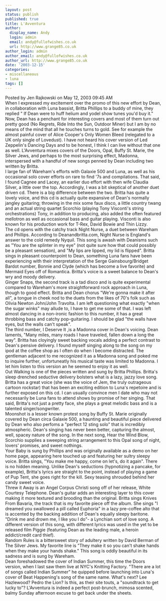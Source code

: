 ```yaml
---
layout: post
status: publish
published: true
title: L'Avventura
author:
  display_name: Andy
  login: admin
  email: andy@fullofwishes.co.uk
  url: http://www.grange85.co.uk
author_login: admin
author_email: andy@fullofwishes.co.uk
author_url: http://www.grange85.co.uk
date: '2003-12-15'
categories:
- miscellaneous
- luna
tags: []
---
```

<p>Posted by Jen Rajkowski on May 12, 2003 09:45 AM <br />When I expressed my excitement over the promo of this new effort by Dean, in collaboration with Luna bassist, Britta Phillips to a buddy of mine, they replied " If Dean were to huff helium and yodel show tunes you'd buy it." Now, Dean has a penchant for interesting covers and most of them turn out pretty good (No Regrets, Ride Into the Sun, Outdoor Miner) but I am by no means of the mind that all he touches turns to gold. See for example the almost painful cover of Alice Cooper's Only Women Bleed (relegated to a UK only single of Lovedust). I have not heard his cover version of Led Zeppelin's Dancing Days and to be honest, I think I can live without that one as well. L'Avventura mixes covers of the Doors, Opal, Buffy St. Marie, the Silver Jews, and perhaps to the most surprising effect, Madonna, interspersed with a handful of new songs penned by Dean including two written by Britta. <br />I large fan of Wareham's efforts with Galaxie 500 and Luna, as well as his occasional solo cover efforts on rare to find '7s and compilations. That said, I found Cagnee and Lacey, an earlier duo effort with then wife Claudia Silver, a little over the top. Accordingly, I was a bit skeptical of another duet driven cd. There is a big difference between the two. Britta has quite a lovely voice, and this cd is actually quite expansive of Dean's normally jangley guitaring; throwing in the mix some faux disco, a little country twang and an actual string quartet Scorchio (playing Tony Visconti's string orchestrations) Tony, in addition to producing, also added the often featured mellotron as well as occasional bass and guitar playing. Visconti is also known for his production work for T-Rex, David Bowie and Thin Lizzy. <br />The cd opens with the catchy track Night Nurse, a duet between Wareham and Phillips. According to Deanandbritta.com, Night Nurse is England's answer to the cold remedy Nyquil. This song is awash with Deanisms such as "You are the splinter in my eye" (not quite sure how that could possibly be a pleasant sensation), and "My lips are lipped, my lid is flipped". Britta sings in pleasant counterpoint to Dean, something Luna fans have been experiencing with their interpretation of the Serge Gainsbourg/Bridget Bardot number, Bonnie and Clyde (which has become a live favorite) and Mermaid Eyes off of Romantica. Britta's voice is a sweet balance to Dean's wry and moody delivery. <br />Ginger Snaps, the second track is a tad disco and is quite experimental compared to Wareham's more straightforward rock approach in Luna, though to good effect. Britta and Dean chorus "We're gonna make it after all", a tongue in cheek nod to the duets from the likes of 70's folk such as Olivia Newton John/John Travolta. I am left questioning what exactly "when the sugar winks" may allude to, I have to get me some of that. I was left almost dancing in a non-ironic fashion to this number, it has a great throbbing bass and catchy pop-guitaring. I should be glad "the walls have eyes, but the walls can't speak". <br />The third number, I Deserve It ,is a Madonna cover in Dean's voicing. Dean laments, "Many miles, many roads I have traveled, fallen down a long the way". Britta has cloyingly sweet backing vocals adding a perfect contrast to Dean's pensive delivery. I found myself singing along to the song on my ipod at the coffee shop as I often do when I become distracted. The gentleman adjacent to me recognized it as a Madonna song and poked me to inquire further, unfortuneatly his musical taste was limited to Madonna. I let him listen to this version an he seemed to enjoy it as well. <br />Out Walking is one of the pieces written and sung by Britta Phillips. Britta's sleep drenched seductive delivery bolsters what is a lazy, jazzy love song. Britta has a great voice (she was the voice of Jem, the truly outrageous cartoon rockstar) that has been an exciting edition to Luna's repetoire and is further exposed on this cd. I can usually convince men I date who may not necessarily be Luna fans to attend shows by promise of her singing. That said, Britta's not just a pretty face, she plays a great melodic bass and is a talented singer/songwriter. <br />Moonshot is a lesser known protest song by Buffy St. Marie originally covered by Dean circa Galaxie 500, a haunting and beautiful piece delivered by Dean who also perfoms a "perfect 12 sting solo" that is incredibly atmospheric. Dean's singing has never been better, capturing the almost, well, spacey nature of the song. In the next song, Hear the Wind Blow, Scorchio supplies a sweeping string arrangement to this Opal song of night, lovers' promises, and sweet nothings. <br />Your Baby is sung by Phillips and was originally available as a demo on her home page, appearing here touched up and featuring her sultry sleepy voice. Britta sings, "You make me happy, come on let's, do it again". There is no hidden meaning. Unlike Dean's seductions (hypnotizing a pancake, for example), Britta's lyrics are straight to the point, instead of playing a game of Pup Tent, she goes right for the kill. Sexy teasing shrouded behind her candy sweet voice. <br />Threw it Away is an Angel Corpus Christi song off of her release, White Courtesy Telephone. Dean's guitar adds an interesting layer to this cover making it more textured and brooding than the original. Britta sings Knives From Bavaria, the track that is my favorite piece off the album. She sings "I dreamed you swallowed a pill called Euphoria" in a lazy pre-coffee alto that is accented by the backing addition of Dean's equally sleepy baritone. "Drink me and drown me, I like you I do"- a Lynchian sort of love song. A different version of this song, with different lyrics was used in the yet to be released film Piggie (featuring Dean as the leading male, a heroin addict/credit card thief). <br />Random Rules is a bittersweet story of adultery written by David Berman of The Silver Jews. My favorite line is "They make it so you can't shake hands when they make your hands shake." This song is oddly beautiful in its sadness and is sung by Wareham. <br />Dean foreshadowed the cover of Indian Summer, this time the Doors version, when I last saw them live at NYC's Knitting Factory. "There are a lot of songs called Indian Summer" he quipped before launching into Luna's cover of Beat Happening's song of the same name. What's next? Lee Hazlewood? Pedro the Lion? Is this, as their site touts, a "soundtrack to get lucky to"? L'Avventura is indeed a perfect post-brunch, mimosa scented, balmy Sunday afternoon excuse to get back under the sheets. </p>

